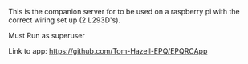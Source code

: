 This is the companion server for to be used on a raspberry pi with the correct wiring set up (2 L293D's).

Must Run as superuser

Link to app: https://github.com/Tom-Hazell-EPQ/EPQRCApp